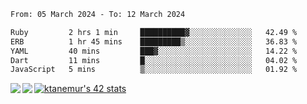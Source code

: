 <!--START_SECTION:waka-->

```txt
From: 05 March 2024 - To: 12 March 2024

Ruby         2 hrs 1 min     ██████████▓░░░░░░░░░░░░░░   42.49 %
ERB          1 hr 45 mins    █████████▒░░░░░░░░░░░░░░░   36.83 %
YAML         40 mins         ███▓░░░░░░░░░░░░░░░░░░░░░   14.22 %
Dart         11 mins         █░░░░░░░░░░░░░░░░░░░░░░░░   04.02 %
JavaScript   5 mins          ▒░░░░░░░░░░░░░░░░░░░░░░░░   01.92 %
```

<!--END_SECTION:waka-->
<a href="https://github.com/anuraghazra/github-readme-stats">
  <img align="left" src="https://github-readme-stats.vercel.app/api?username=Tanesan&count_private=true&show_icons=true" />
<img align="left" src="https://github-readme-stats.vercel.app/api/top-langs/?username=Tanesan" />
</a>

[![ktanemur's 42 stats](https://badge42.vercel.app/api/v2/cl1wslf6s002109l771rng2w8/stats?cursusId=21&coalitionId=62)](https://github.com/JaeSeoKim/badge42)
